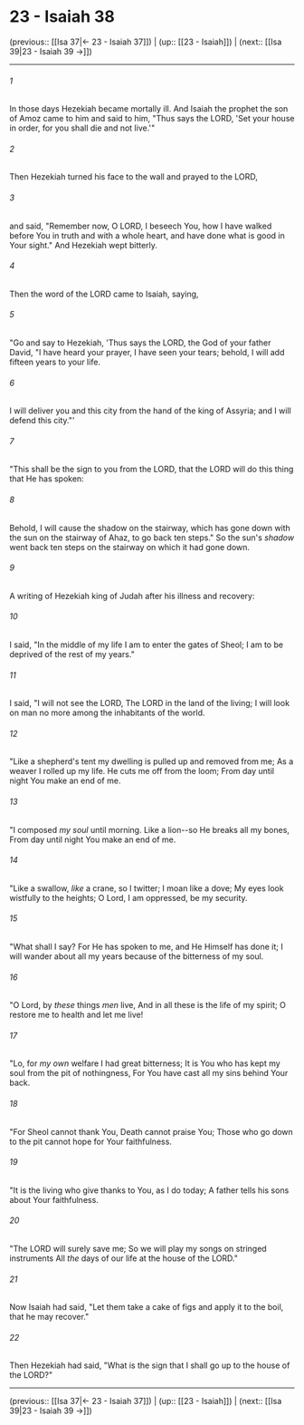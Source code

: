 # 23 - Isaiah 38

(previous:: [[Isa 37|← 23 - Isaiah 37]]) | (up:: [[23 - Isaiah]]) | (next:: [[Isa 39|23 - Isaiah 39 →]])

***


###### 1 
In those days Hezekiah became mortally ill. And Isaiah the prophet the son of Amoz came to him and said to him, "Thus says the LORD, 'Set your house in order, for you shall die and not live.'" 

###### 2 
Then Hezekiah turned his face to the wall and prayed to the LORD, 

###### 3 
and said, "Remember now, O LORD, I beseech You, how I have walked before You in truth and with a whole heart, and have done what is good in Your sight." And Hezekiah wept bitterly. 

###### 4 
Then the word of the LORD came to Isaiah, saying, 

###### 5 
"Go and say to Hezekiah, 'Thus says the LORD, the God of your father David, "I have heard your prayer, I have seen your tears; behold, I will add fifteen years to your life. 

###### 6 
I will deliver you and this city from the hand of the king of Assyria; and I will defend this city."' 

###### 7 
"This shall be the sign to you from the LORD, that the LORD will do this thing that He has spoken: 

###### 8 
Behold, I will cause the shadow on the stairway, which has gone down with the sun on the stairway of Ahaz, to go back ten steps." So the sun's _shadow_ went back ten steps on the stairway on which it had gone down. 

###### 9 
A writing of Hezekiah king of Judah after his illness and recovery: 

###### 10 
I said, "In the middle of my life I am to enter the gates of Sheol; I am to be deprived of the rest of my years." 

###### 11 
I said, "I will not see the LORD, The LORD in the land of the living; I will look on man no more among the inhabitants of the world. 

###### 12 
"Like a shepherd's tent my dwelling is pulled up and removed from me; As a weaver I rolled up my life. He cuts me off from the loom; From day until night You make an end of me. 

###### 13 
"I composed _my soul_ until morning. Like a lion--so He breaks all my bones, From day until night You make an end of me. 

###### 14 
"Like a swallow, _like_ a crane, so I twitter; I moan like a dove; My eyes look wistfully to the heights; O Lord, I am oppressed, be my security. 

###### 15 
"What shall I say? For He has spoken to me, and He Himself has done it; I will wander about all my years because of the bitterness of my soul. 

###### 16 
"O Lord, by _these_ things _men_ live, And in all these is the life of my spirit; O restore me to health and let me live! 

###### 17 
"Lo, for _my own_ welfare I had great bitterness; It is You who has kept my soul from the pit of nothingness, For You have cast all my sins behind Your back. 

###### 18 
"For Sheol cannot thank You, Death cannot praise You; Those who go down to the pit cannot hope for Your faithfulness. 

###### 19 
"It is the living who give thanks to You, as I do today; A father tells his sons about Your faithfulness. 

###### 20 
"The LORD will surely save me; So we will play my songs on stringed instruments All _the_ days of our life at the house of the LORD." 

###### 21 
Now Isaiah had said, "Let them take a cake of figs and apply it to the boil, that he may recover." 

###### 22 
Then Hezekiah had said, "What is the sign that I shall go up to the house of the LORD?"

***

(previous:: [[Isa 37|← 23 - Isaiah 37]]) | (up:: [[23 - Isaiah]]) | (next:: [[Isa 39|23 - Isaiah 39 →]])
